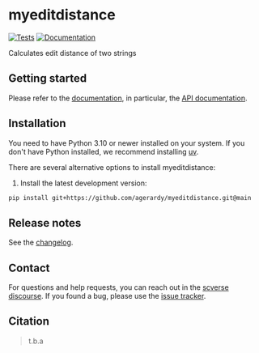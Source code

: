 # myeditdistance

[![Tests][badge-tests]][tests]
[![Documentation][badge-docs]][documentation]

[badge-tests]: https://img.shields.io/github/actions/workflow/status/agerardy/myeditdistance/test.yaml?branch=main
[badge-docs]: https://img.shields.io/readthedocs/myeditdistance

Calculates edit distance of two strings

## Getting started

Please refer to the [documentation][],
in particular, the [API documentation][].

## Installation

You need to have Python 3.10 or newer installed on your system.
If you don't have Python installed, we recommend installing [uv][].

There are several alternative options to install myeditdistance:

<!--
1) Install the latest release of `myeditdistance` from [PyPI][]:

```bash
pip install myeditdistance
```
-->

1. Install the latest development version:

```bash
pip install git+https://github.com/agerardy/myeditdistance.git@main
```

## Release notes

See the [changelog][].

## Contact

For questions and help requests, you can reach out in the [scverse discourse][].
If you found a bug, please use the [issue tracker][].

## Citation

> t.b.a

[uv]: https://github.com/astral-sh/uv
[scverse discourse]: https://discourse.scverse.org/
[issue tracker]: https://github.com/agerardy/myeditdistance/issues
[tests]: https://github.com/agerardy/myeditdistance/actions/workflows/test.yaml
[documentation]: https://myeditdistance.readthedocs.io
[changelog]: https://myeditdistance.readthedocs.io/en/latest/changelog.html
[api documentation]: https://myeditdistance.readthedocs.io/en/latest/api.html
[pypi]: https://pypi.org/project/myeditdistance
